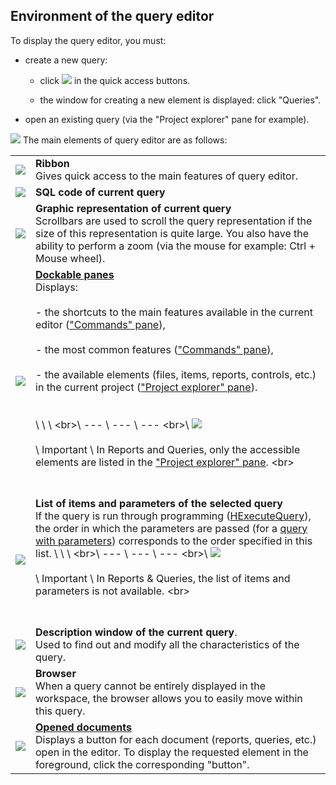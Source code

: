 


## Environment of the query editor 
			



<a name="NOTE1"></a>
<a name="NOTE1_1"></a>
To display the query editor, you must: 

- create a new query: 

	- click ![](https://doc.pcsoft.fr/en-US/images/image.awp?langid=3&name=ico_nouveau.gif)
 in the quick access buttons. 

	- the window for creating a new element is displayed: click "Queries".




- open an existing query (via the "Project explorer" pane for example).



![](https://doc.pcsoft.fr/en-US/images/image.awp?langid=3&name=Requete_Interface.gif&type=thumb)
The main elements of query editor are as follows:


|   |   |
| --- | --- |
| ![](https://doc.pcsoft.fr/en-US/images/image.awp?langid=3&name=CERCLE1.gif)<br> | **Ribbon**<br>Gives quick access to the main features of query editor. |
| ![](https://doc.pcsoft.fr/en-US/images/image.awp?langid=3&name=CERCLE2.gif)<br> | **SQL code of current query** |
| ![](https://doc.pcsoft.fr/en-US/images/image.awp?langid=3&name=CERCLE3.gif)<br> | **Graphic representation of current query**<br>Scrollbars are used to scroll the query representation if the size of this representation is quite large. You also have the ability to perform a zoom (via the mouse for example: Ctrl + Mouse wheel). |
| ![](https://doc.pcsoft.fr/en-US/images/image.awp?langid=3&name=CERCLE4.gif)<br> | **[Dockable panes](../Editeurs/2027001.md)**<br>Displays:<br><br>- the shortcuts to the main features available in the current editor (["Commands" pane](../Editeurs/2027010.md)), <br><br>- the most common features (["Commands" pane](../Editeurs/2027010.md)), <br><br>- the available elements (files, items, reports, controls, etc.) in the current project (["Project explorer" pane](../Editeurs/2027029.md)).<br><br><br>\   \   \   \<br>\ --- \ --- \ --- \<br>\ ![](https://doc.pcsoft.fr/en-US/images/image.awp?langid=3&name=ER.png)<br><br> \ Important \ In Reports and Queries, only the accessible elements are listed in the ["Project explorer" pane](../Editeurs/2027029.md). \<br><br><br><br> |
| ![](https://doc.pcsoft.fr/en-US/images/image.awp?langid=3&name=Cercle5.gif)<br> | **List of items and parameters of the selected query**<br>If the query is run through programming ([HExecuteQuery](../WDLang4/3044080.md)), the order in which the parameters are passed (for a [query with parameters](../WDLang4/3044080.md)) corresponds to the order specified in this list. \   \   \   \<br>\ --- \ --- \ --- \<br>\ ![](https://doc.pcsoft.fr/en-US/images/image.awp?langid=3&name=ER.png)<br><br> \ Important \ In Reports & Queries, the list of items and parameters is not available. \<br><br><br><br> |
| ![](https://doc.pcsoft.fr/en-US/images/image.awp?langid=3&name=CERCLE6.gif)<br> | **Description window of the current query**.<br>Used to find out and modify all the characteristics of the query. |
| ![](https://doc.pcsoft.fr/en-US/images/image.awp?langid=3&name=CERCLE7.gif)<br> | **Browser**<br>When a query cannot be entirely displayed in the workspace, the browser allows you to easily move within this query. |
| ![](https://doc.pcsoft.fr/en-US/images/image.awp?langid=3&name=CERCLE8.gif)<br> | **[Opened documents](../Editeurs/2029012.md)**<br>Displays a button for each document (reports, queries, etc.) open in the editor. To display the requested element in the foreground, click the corresponding "button". |




